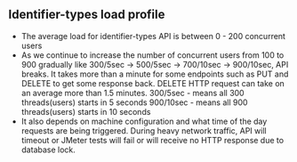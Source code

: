 Identifier-types load profile
---------------------------------
* The average load for identifier-types API is between 0 - 200 concurrent users
* As we continue to increase the number of concurrent users from 100 to 900 gradually like 300/5sec -> 500/5sec -> 700/10sec -> 900/10sec, API breaks. It takes more than a minute for some endpoints such as PUT and DELETE to get some response back. DELETE HTTP request can take on an average more than 1.5 minutes.
300/5sec - means all 300 threads(users) starts in 5 seconds 
900/10sec - means all 900 threads(users) starts in 10 seconds
* It also depends on machine configuration and what time of the day requests are being triggered. During heavy network traffic, API will timeout or JMeter tests will fail or will receive no HTTP response due to database lock. 
